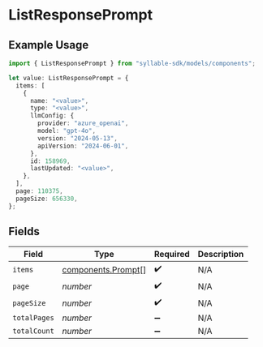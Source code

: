 # ListResponsePrompt

## Example Usage

```typescript
import { ListResponsePrompt } from "syllable-sdk/models/components";

let value: ListResponsePrompt = {
  items: [
    {
      name: "<value>",
      type: "<value>",
      llmConfig: {
        provider: "azure_openai",
        model: "gpt-4o",
        version: "2024-05-13",
        apiVersion: "2024-06-01",
      },
      id: 158969,
      lastUpdated: "<value>",
    },
  ],
  page: 110375,
  pageSize: 656330,
};
```

## Fields

| Field                                                    | Type                                                     | Required                                                 | Description                                              |
| -------------------------------------------------------- | -------------------------------------------------------- | -------------------------------------------------------- | -------------------------------------------------------- |
| `items`                                                  | [components.Prompt](../../models/components/prompt.md)[] | :heavy_check_mark:                                       | N/A                                                      |
| `page`                                                   | *number*                                                 | :heavy_check_mark:                                       | N/A                                                      |
| `pageSize`                                               | *number*                                                 | :heavy_check_mark:                                       | N/A                                                      |
| `totalPages`                                             | *number*                                                 | :heavy_minus_sign:                                       | N/A                                                      |
| `totalCount`                                             | *number*                                                 | :heavy_minus_sign:                                       | N/A                                                      |